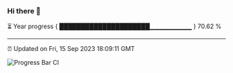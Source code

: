### Hi there 👋

⏳ Year progress { █████████████████████▁▁▁▁▁▁▁▁▁ } 70.62 %

---

⏰ Updated on Fri, 15 Sep 2023 18:09:11 GMT

![Progress Bar CI](https://github.com/Shyam-Makwana/GitHub-Actions-Demo/workflows/Progress%20Bar%20CI/badge.svg)

